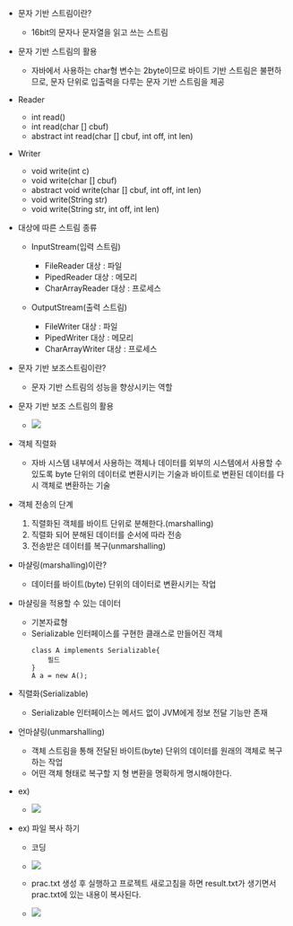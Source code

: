 
- 문자 기반 스트림이란?
	- 16bit의 문자나 문자열을 읽고 쓰는 스트림

- 문자 기반 스트림의 활용
	- 자바에서 사용하는 char형 변수는 2byte이므로 바이트 기반 스트림은 불편하므로, 문자 단위로 입출력을 다루는 문자 기반 스트림을 제공

- Reader
	- int read()
	- int read(char [] cbuf)
	- abstract int read(char [] cbuf, int off, int len)

- Writer
	- void write(int c)
	- void write(char [] cbuf)
	- abstract void write(char [] cbuf, int off, int len)
	- void write(String str)
	- void write(String str, int off, int len)

- 대상에 따른 스트림 종류
	- InputStream(입력 스트림)
		- FileReader 대상 : 파일
		- PipedReader 대상 : 메모리
		- CharArrayReader 대상 : 프로세스

	- OutputStream(출력 스트림)
		- FileWriter 대상 : 파일
		- PipedWriter 대상 : 메모리 
		- CharArrayWriter 대상 : 프로세스 

- 문자 기반 보조스트림이란?
	- 문자 기반 스트림의 성능을 향상시키는 역할

- 문자 기반 보조 스트림의 활용
	- ![](https://i.imgur.com/vJvxLRP.png)

- 객체 직렬화
	- 자바 시스템 내부에서 사용하는 객체나 데이터를 외부의 시스템에서 사용할 수 있도록 byte 단위의 데이터로 변환시키는 기술과 바이트로 변환된 데이터를 다시 객체로 변환하는 기술

 - 객체 전송의 단계
	 1. 직렬화된 객체를 바이트 단위로 분해한다.(marshalling)
	 2. 직렬화 되어 분해된 데이터를 순서에 따라 전송
	 3. 전송받은 데이터를 복구(unmarshalling)

- 마샬링(marshalling)이란?
	- 데이터를 바이트(byte) 단위의 데이터로 변환시키는 작업

- 마샬링을 적용할 수 있는 데이터
	- 기본자료형
	- Serializable 인터페이스를 구현한 클래스로 만들어진 객체
		~~~
		class A implements Serializable{
			필드
		}
		A a = new A();
		~~~ 

- 직렬화(Serializable)
	- Serializable 인터페이스는 메서드 없이 JVM에게 정보 전달 기능만 존재

- 언마샬링(unmarshalling)
	- 객체 스트림을 통해 전달된 바이트(byte) 단위의 데이터를 원래의 객체로 복구하는 작업
	- 어떤 객체 형태로 복구할 지 형 변환을 명확하게 명시해야한다.

- ex)
	- ![](https://i.imgur.com/1hJlCvS.png)

- ex) 파일 복사 하기
	- 코딩
	- ![](https://i.imgur.com/C03Y7iV.png)

	- prac.txt 생성 후 실행하고 프로젝트 새로고침을 하면 result.txt가 생기면서 prac.txt에 있는 내용이 복사된다.
	- ![](https://i.imgur.com/CTj8Yur.png)

